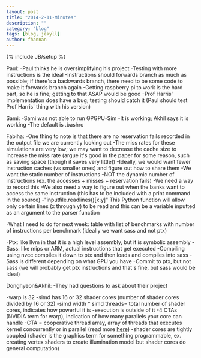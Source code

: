 ```yaml
---
layout: post
title: "2014-2-11-Minutes"
description: ""
category: "blog"
tags: [blog, jekyll]
author: fhannan
---
```

{% include JB/setup %}

Paul:
-Paul thinks he is oversimplifying his project
-Testing with more instructions is the ideal
-Instructions should forwards branch as much as possible; if there's a backwards branch, there need to be some code to make it forwards branch again
-Getting raspberry pi to work is the hard part, so he is fine; getting to that ASAP would be good
-Prof Harris' implementation does have a bug; testing should catch it (Paul should test Prof Harris' thing with his version)

Sami:
-Sami was not able to run GPGPU-Sim
-It is working; Akhil says it is working
-The default is .bashrc

Fabiha:
-One thing to note is that there are no reservation fails recorded in the output file we are currently looking out
-The miss rates for these simulations are very low; we may want to decrease the cache size to increase the miss rate (argue it's good in the paper for some reason, such as saving space [though it saves very little])
-Ideally, we would want fewer instruction caches (vs smaller ones) and figure out how to share them
-We want the static number of instructions
-NOT the dynamic number of instructions (ex. the accesses + misses + reservation fails)
-We need a way to record this
-We also need a way to figure out when the banks want to access the same instruction (this has to be included with a print command in the source)
-"inputfile.readlines()[x:y]" This Python function will allow only certain lines (x through y) to be read and this can be a variable inputted as an argument to the parser function

-What I need to do for next week: table with list of benchmarks with number of instructions per benchmark
(ideally we want sass and not ptx)

-Ptx: like llvm in that it is a high level assembly, but it is symbolic assembly
-Sass: like mips or ARM, actual instructions that get executed
-Compiling using nvcc compiles it down to ptx and then loads and compiles into sass
-Sass is different depending on what GPU you have
-Commit to ptx, but not sass (we will probably get ptx instructions and that's fine, but sass would be ideal)

Donghyeon&Akhil:
-They had questions to ask about their project

-warp is 32
-simd has 16 or 32 shader cores (number of shader cores divided by 16 or 32)
-simd width * simd threads= total number of shader cores, indicates how powerful it is
-execution is outside of it
-4 CTAs (NVIDIA term for warp), indication of how many parallels your core can handle
-CTA = cooperative thread array, array of threads that executes kernel concurrently or in parallel (read more [here][link])
-shader cores are tightly coupled (shader is the graphics term for something programmable, ex. creating vertex shaders to create illumination model but shader cores do general computation)

[link]: https://www.doc.ic.ac.uk/~wl/teachlocal/arch2/papers/nvidia-PTX_ISA_1.0.pdf
